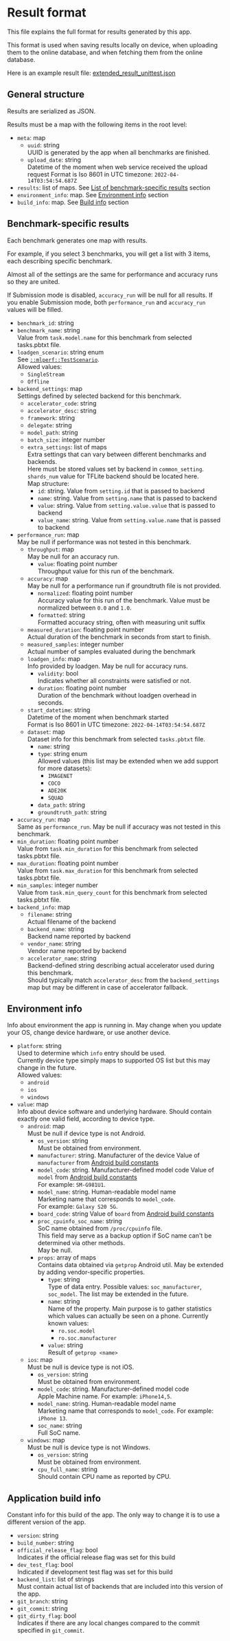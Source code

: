 # Result format

This file explains the full format for results generated by this app.

This format is used when saving results locally on device, when uploading them to the online database,
and when fetching them from the online database.

Here is an example result file: [extended_result_unittest.json](../flutter/test/data/extended_result_unittest.json)

## General structure

Results are serialized as JSON.

Results must be a map with the following items in the root level:

* `meta`: map
  * `uuid`: string  
  UUID is generated by the app when all benchmarks are finished.
  * `upload_date`: string  
  Datetime of the moment when web service received the upload request
  Format is Iso 8601 in UTC timezone: `2022-04-14T03:54:54.687Z`
* `results`: list of maps. See [List of benchmark-specific results](#benchmark-specific-results) section
* `environment_info`: map. See [Environment info](#environment-info) section
* `build_info`: map. See [Build info](#application-build-info) section

## Benchmark-specific results

Each benchmark generates one map with results.

For example, if you select 3 benchmarks, you will get a list with 3 items, each describing specific benchmark.

Almost all of the settings are the same for performance and accuracy runs so they are united.

If Submission mode is disabled, `accuracy_run` will be null for all results.
If you enable Submission mode, both `performance_run` and `accuracy_run` values will be filled.

* `benchmark_id`: string
* `benchmark_name`: string  
  Value from `task.model.name` for this benchmark from selected tasks.pbtxt file.
* `loadgen_scenario`: string enum  
  See [`::mlperf::TestScenario`](https://github.com/mlcommons/inference/blob/a67f9f34bcc4439af4740095958c23380f9b284b/loadgen/test_settings.h#L38).  
  Allowed values:
  * `SingleStream`
  * `Offline`
* `backend_settings`: map  
  Settings defined by selected backend for this benchmark.
  * `accelerator_code`: string
  * `accelerator_desc`: string
  * `framework`: string
  * `delegate`: string
  * `model_path`: string
  * `batch_size`: integer number
  * `extra_settings`: list of maps  
    Extra settings that can vary between different benchmarks and backends.  
    Here must be stored values set by backend in `common_setting`.  
    `shards_num` value for TFLite backend should be located here.  
    Map structure:
    * `id`: string. Value from `setting.id` that is passed to backend
    * `name`: string. Value from `setting.name` that is passed to backend
    * `value`: string. Value from `setting.value.value` that is passed to backend
    * `value_name`: string. Value from `setting.value.name` that is passed to backend
* `performance_run`: map  
  May be null if performance was not tested in this benchmark.
  * `throughput`: map  
    May be null for an accuracy run.
    * `value`: floating point number  
      Throughput value for this run of the benchmark.
  * `accuracy`: map  
    May be null for a performance run if groundtruth file is not provided.
    * `normalized`: floating point number  
      Accuracy value for this run of the benchmark.
      Value must be normalized between `0.0` and `1.0`.
    * `formatted`: string  
      Formatted accuracy string, often with measuring unit suffix
  * `measured_duration`: floating point number  
    Actual duration of the benchmark in seconds from start to finish.
  * `measured_samples`: integer number  
    Actual number of samples evaluated during the benchmark
  * `loadgen_info`: map  
    Info provided by loadgen. May be null for accuracy runs.
    * `validity`: bool  
      Indicates whether all constraints were satisfied or not.
    * `duration`: floating point number  
      Duration of the benchmark without loadgen overhead in seconds.
  * `start_datetime`: string  
    Datetime of the moment when benchmark started  
    Format is Iso 8601 in UTC timezone: `2022-04-14T03:54:54.687Z`
  * `dataset`: map  
    Dataset info for this benchmark from selected `tasks.pbtxt` file.
    * `name`: string
    * `type`: string enum  
      Allowed values (this list may be extended when we add support for more datasets):
      * `IMAGENET`
      * `COCO`
      * `ADE20K`
      * `SQUAD`
    * `data_path`: string
    * `groundtruth_path`: string
* `accuracy_run`: map  
  Same as `performance_run`.
  May be null if accuracy was not tested in this benchmark.
* `min_duration`: floating point number  
  Value from `task.min_duration` for this benchmark from selected tasks.pbtxt file.
* `max_duration`: floating point number  
  Value from `task.max_duration` for this benchmark from selected tasks.pbtxt file.
* `min_samples`: integer number  
  Value from `task.min_query_count` for this benchmark from selected tasks.pbtxt file.
* `backend_info`: map
  * `filename`: string  
    Actual filename of the backend
  * `backend_name`: string  
    Backend name reported by backend
  * `vendor_name`: string  
    Vendor name reported by backend
  * `accelerator_name`: string  
    Backend-defined string describing actual accelerator used during this benchmark.  
    Should typically match `accelerator_desc` from the `backend_settings` map but may be different in case of accelerator fallback.

## Environment info

Info about environment the app is running in. May change when you update your OS, change device hardware, or use another device.

* `platform`: string  
  Used to determine which `info` entry should be used.  
  Currently device type simply maps to supported OS list but this may change in the future.  
  Allowed values:  
  * `android`
  * `ios`
  * `windows`
* `value`: map  
  Info about device software and underlying hardware.
  Should contain exactly one valid field, according to device type.
  * `android`: map  
    Must be null if device type is not Android.
    * `os_version`: string  
      Must be obtained from environment.
    * `manufacturer`: string. Manufacturer of the device  
      <!-- markdown-link-check-disable-next-line -->
      Value of `manufacturer` from [Android build constants](https://developer.android.com/reference/android/os/Build#MANUFACTURER)
    * `model_code`: string. Manufacturer-defined model code  
      <!-- markdown-link-check-disable-next-line -->
      Value of `model` from [Android build constants](https://developer.android.com/reference/android/os/Build#MODEL)  
      For example: `SM-G981U1`.
    * `model_name`: string. Human-readable model name  
      Marketing name that corresponds to `model_code`.  
      For example: `Galaxy S20 5G`.
    * `board_code`: string  
      <!-- markdown-link-check-disable-next-line -->
      Value of `board` from [Android build constants](https://developer.android.com/reference/android/os/Build#BOARD)
    * `proc_cpuinfo_soc_name`: string  
      SoC name obtained from `/proc/cpuinfo` file.  
      This field may serve as a backup option if SoC name can't be determined via other methods.  
      May be null.
    * `props`: array of maps  
      Contains data obtained via `getprop` Android util.
      May be extended by adding vendor-specific properties.
      * `type`: string  
        Type of data entry. Possible values: `soc_manufacturer`, `soc_model`. The list may be extended in the future.
      * `name`: string  
        Name of the property. Main purpose is to gather statistics which values can actually be seen on a phone.
        Currently known values:
        * `ro.soc.model`
        * `ro.soc.manufacturer`
      * `value`: string  
        Result of `getprop <name>`
  * `ios`: map  
    Must be null is device type is not iOS.
    * `os_version`: string  
      Must be obtained from environment.
    * `model_code`: string. Manufacturer-defined model code  
      Apple Machine name. For example: `iPhone14,5`.  
    * `model_name`: string. Human-readable model name  
      Marketing name that corresponds to `model_code`. For example: `iPhone 13`.
    * `soc_name`: string  
      Full SoC name.
  * `windows`: map  
    Must be null is device type is not Windows.
    * `os_version`: string  
      Must be obtained from environment.
    * `cpu_full_name`: string  
      Should contain CPU name as reported by CPU.

## Application build info

Constant info for this build of the app. The only way to change it is to use a different version of the app.

* `version`: string
* `build_number`: string
* `official_release_flag`: bool  
  Indicates if the official release flag was set for this build
* `dev_test_flag`: bool  
  Indicated if development test flag was set for this build
* `backend_list`: list of strings  
  Must contain actual list of backends that are included into this version of the app.
* `git_branch`: string
* `git_commit`: string
* `git_dirty_flag`: bool  
  Indicates if there are any local changes compared to the commit specified in `git_commit`.
